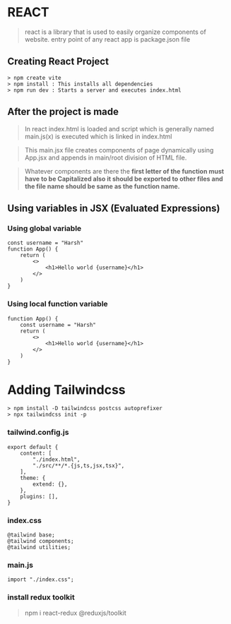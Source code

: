# REACT
> react is a library that is used to easily organize components of website. entry point of any react app is package.json file

## Creating React Project
``` 
> npm create vite
> npm install : This installs all dependencies
> npm run dev : Starts a server and executes index.html

```

## After the project is made
> In react index.html is loaded and script which is generally named main.js(x) is executed which is linked in index.html

> This main.jsx file creates components of page dynamically using App.jsx and appends in main/root division of HTML file.

> Whatever components are there the **first letter of the function must have to be Capitalized also it should be exported to other files and the file name should be same as the function name.**

## Using variables in JSX (Evaluated Expressions)

### Using global variable
```
const username = "Harsh"
function App() {
    return (
        <>
            <h1>Hello world {username}</h1>
        </>
    )
}
```

### Using local function variable
```
function App() {
    const username = "Harsh"
    return (
        <>
            <h1>Hello world {username}</h1>
        </>
    )
}
```

# Adding Tailwindcss
```
> npm install -D tailwindcss postcss autoprefixer
> npx tailwindcss init -p
```

### tailwind.config.js

```
export default {
    content: [
        "./index.html",
        "./src/**/*.{js,ts,jsx,tsx}",
    ],
    theme: {
        extend: {},
    },
    plugins: [],
}
```

### index.css
```
@tailwind base;
@tailwind components;
@tailwind utilities;
```

### main.js
```
import "./index.css";
```


### install redux toolkit
> npm i react-redux @reduxjs/toolkit